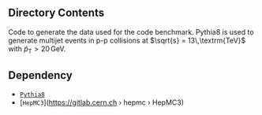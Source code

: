 ## Directory Contents
Code to generate the data used for the code benchmark. Pythia8 is used to generate multijet events in p-p collisions at $\sqrt{s} = 13\,\textrm{TeV}$ with $\hat{p}_{\text{T}} > 20\,\textrm{GeV}$.

## Dependency

   * [`Pythia8`](https://pythia.org)
   * [`HepMC3`](https://gitlab.cern.ch › hepmc › HepMC3)